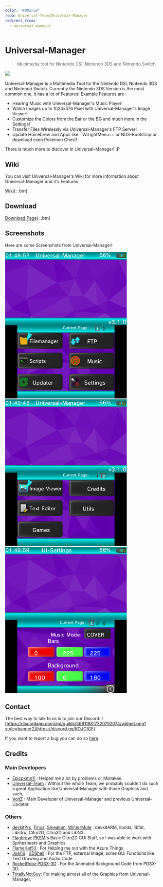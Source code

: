 ```yaml
---
color: "#002F50"
repo: Universal-Team/Universal-Manager
redirect_from:
  - universal-manager
---
```


# Universal-Manager

> Multimedia tool for Nintendo DSi, Nintendo 3DS and Nintendo Switch.

<img height="100" src="https://github.com/Universal-Team/Universal-Manager/raw/master/resources/Banner.png">

Universal-Manager is a Multimedia Tool for the Nintendo DSi, Nintendo 3DS and Nintendo Switch.
Currently the Nintendo 3DS Version is the most common one, it has a lot of Features!
Example Features are : 
- Hearing Music with Universal-Manager's Music Player!
- Watch Images up to 1024x576 Pixel with Universal-Manager's Image Viewer!
- Customize the Colors from the Bar or the BG and much more in the Settings!
- Transfer Files Wirelessly via Universal-Manager's FTP Server!
- Update Homebrew and Apps like TWiLightMenu++ or NDS-Bootstrap or download even Pokémon Chest!

There is much more to discover in Universal-Manager! ;P

## Wiki
You can visit Universal-Manager's Wiki for more information about Universal-Manager and it's Features :

[Wiki](https://github.com/Universal-Team/Universal-Manager/wiki){: .btn}


## Download
[Download Page](https://github.com/Universal-Team/Universal-Manager/releases/latest){: .btn}

## Screenshots
Here are some Screenshots from Universal-Manager!

![Citra-1](assets/images/universal-manager/Citra-1.png)
![Citra-2](assets/images/universal-manager/Citra-2.png)
![Citra-3](assets/images/universal-manager/Citra-3.png)

## Contact
The best way to talk to us is to join our Discord:
![https://discordapp.com/api/guilds/568119817320792074/widget.png?style=banner2](https://discord.gg/KDJCfGF)

If you want to report a bug you can do so [here](https://github.com/Universal-Team/Universal-Manager/issues/new/choose).

## Credits
### Main Developers
- [Epicpkmn11](https://github.com/Epicpkmn11) : Helped me a lot by problems or Mistakes.
- [Universal-Team](https://github.com/Universal-Team) : Without the whole Team, we probably couldn't do such a great Application like Universal-Manager with those Graphics and such.
- [VoltZ](https://github.com/SuperSaiyajinVoltZ) : Main Developer of Universal-Manager and previous Universal-Updater.
### Others
- [devkitPro](https://github.com/devkitPro), [Fincs](https://github.com/fincs), [Smealum](https://github.com/smealum), [WinterMute](https://github.com/WinterMute) : devkitARM, libnds, libfat, Libctru, Citro2D, Citro3D and LibNX.
- [Flagbrew](https://github.com/FlagBrew): [PKSM](https://github.com/FlagBrew/PKSM)'s Basic Citro2D GUI Stuff, so I was able to work with Spritesheets and Graphics.
- [FlameKat53](https://github.com/FlameKat53) : For Helping me out with the Azure Things.
- [Joel16](https://github.com/joel16) : [3DShell](https://github.com/joel16/3DShell) : For the FTP, external Image, some GUI Functions like Text Drawing and Audio Code.
- [RocketRobz](https://github.com/RocketRobz):[PDSX-3D](https://github.com/RocketRobz/PDSX-3D) : For the Animated Background Code from PDSX-3D.
- [TotallyNotGuy](https://github.com/TotallyNotGuy): For making almost all of the Graphics from Universal-Manager.